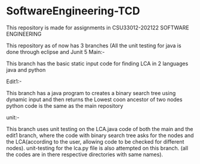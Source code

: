 # SoftwareEngineering-TCD


This repository is made for assignments in CSU33012-202122 SOFTWARE ENGINEERING


This repository as of now has 3 branches
(All the unit testing for java is done through eclipse and Junit 5 
Main:-


This branch has the basic static input code for finding LCA in 2 languages java and python


Edit1:-


This branch has a java program to creates a binary search tree using dynamic input and then returns the Lowest coon ancestor of two nodes
python code is the same as the main repository


unit:-


This branch uses unit testing on the LCA.java code of both the main and the edit1 branch, where the code with binary search tree asks for the nodes and the LCA(according to the user, allowing code to be checked for different nodes).
unit-testing for the lca.py file is also attempted on this branch.
(all the codes are in there respective directories with same names).
